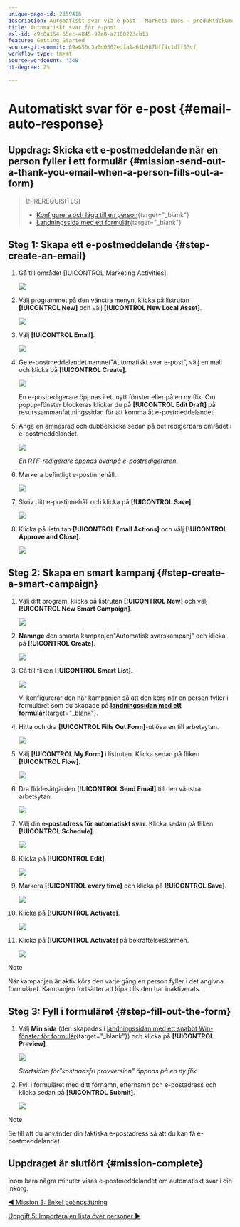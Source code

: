 ```yaml
---
unique-page-id: 2359416
description: Automatiskt svar via e-post - Marketo Docs - produktdokumentation
title: Automatiskt svar för e-post
exl-id: c9c0a154-65ec-4845-97a0-a2100223cb13
feature: Getting Started
source-git-commit: 09a656c3a0d0002edfa1a61b987bff4c1dff33cf
workflow-type: tm+mt
source-wordcount: '340'
ht-degree: 2%

---
```


# Automatiskt svar för e-post {#email-auto-response}

## Uppdrag: Skicka ett e-postmeddelande när en person fyller i ett formulär {#mission-send-out-a-thank-you-email-when-a-person-fills-out-a-form}

>[!PREREQUISITES]
>
>* [Konfigurera och lägg till en person](/help/marketo/getting-started/quick-wins/get-set-up-and-add-a-person.md){target="_blank"}
>* [Landningssida med ett formulär](/help/marketo/getting-started/quick-wins/landing-page-with-a-form.md){target="_blank"}

## Steg 1: Skapa ett e-postmeddelande {#step-create-an-email}

1. Gå till området [!UICONTROL Marketing Activities].

   ![](assets/email-auto-response-1.png)

1. Välj programmet på den vänstra menyn, klicka på listrutan **[!UICONTROL New]** och välj **[!UICONTROL New Local Asset]**.

   ![](assets/email-auto-response-2.png)

1. Välj **[!UICONTROL Email]**.

   ![](assets/email-auto-response-3.png)

1. Ge e-postmeddelandet namnet&quot;Automatiskt svar e-post&quot;, välj en mall och klicka på **[!UICONTROL Create]**.

   ![](assets/email-auto-response-4.png)

   En e-postredigerare öppnas i ett nytt fönster eller på en ny flik. Om popup-fönster blockeras klickar du på **[!UICONTROL Edit Draft]** på resurssammanfattningssidan för att komma åt e-postmeddelandet.

1. Ange en ämnesrad och dubbelklicka sedan på det redigerbara området i e-postmeddelandet.

   ![](assets/email-auto-response-5.png)

   _En RTF-redigerare öppnas ovanpå e-postredigeraren._

1. Markera befintligt e-postinnehåll.

   ![](assets/email-auto-response-6.png)

1. Skriv ditt e-postinnehåll och klicka på **[!UICONTROL Save]**.

   ![](assets/email-auto-response-7.png)

1. Klicka på listrutan **[!UICONTROL Email Actions]** och välj **[!UICONTROL Approve and Close]**.

   ![](assets/email-auto-response-8.png)

## Steg 2: Skapa en smart kampanj {#step-create-a-smart-campaign}

1. Välj ditt program, klicka på listrutan **[!UICONTROL New]** och välj **[!UICONTROL New Smart Campaign]**.

   ![](assets/email-auto-response-9.png)

1. **Namnge** den smarta kampanjen&quot;Automatisk svarskampanj&quot; och klicka på **[!UICONTROL Create]**.

   ![](assets/email-auto-response-10.png)

1. Gå till fliken **[!UICONTROL Smart List]**.

   ![](assets/email-auto-response-11.png)

   Vi konfigurerar den här kampanjen så att den körs när en person fyller i formuläret som du skapade på [**landningssidan med ett formulär**](/help/marketo/getting-started/quick-wins/landing-page-with-a-form.md){target="_blank"}.

1. Hitta och dra **[!UICONTROL Fills Out Form]**-utlösaren till arbetsytan.

   ![](assets/email-auto-response-12.png)

1. Välj **[!UICONTROL My Form]** i listrutan. Klicka sedan på fliken **[!UICONTROL Flow]**.

   ![](assets/email-auto-response-13.png)

1. Dra flödesåtgärden **[!UICONTROL Send Email]** till den vänstra arbetsytan.

   ![](assets/email-auto-response-14.png)

1. Välj din **e-postadress för automatiskt svar**. Klicka sedan på fliken **[!UICONTROL Schedule]**.

   ![](assets/email-auto-response-15.png)

1. Klicka på **[!UICONTROL Edit]**.

   ![](assets/email-auto-response-16.png)

1. Markera **[!UICONTROL every time]** och klicka på **[!UICONTROL Save]**.

   ![](assets/email-auto-response-17.png)

1. Klicka på **[!UICONTROL Activate]**.

   ![](assets/email-auto-response-18.png)

1. Klicka på **[!UICONTROL Activate]** på bekräftelseskärmen.

   ![](assets/email-auto-response-19.png)

>[!NOTE]
>
>När kampanjen är aktiv körs den varje gång en person fyller i det angivna formuläret. Kampanjen fortsätter att löpa tills den har inaktiverats.

## Steg 3: Fyll i formuläret {#step-fill-out-the-form}

1. Välj **Min sida** (den skapades i [landningssidan med ett snabbt Win-fönster för formulär](/help/marketo/getting-started/quick-wins/landing-page-with-a-form.md){target="_blank"}) och klicka på **[!UICONTROL Preview]**.

   ![](assets/email-auto-response-20.png)

   _Startsidan för&quot;kostnadsfri provversion&quot; öppnas på en ny flik._

1. Fyll i formuläret med ditt förnamn, efternamn och e-postadress och klicka sedan på **[!UICONTROL Submit]**.

   ![](assets/email-auto-response-21.png)

>[!NOTE]
>
>Se till att du använder din faktiska e-postadress så att du kan få e-postmeddelandet.

## Uppdraget är slutfört {#mission-complete}

Inom bara några minuter visas e-postmeddelandet om automatiskt svar i din inkorg.

[◄ Mission 3: Enkel poängsättning](/help/marketo/getting-started/quick-wins/simple-scoring.md)

[Uppgift 5: Importera en lista över personer ►](/help/marketo/getting-started/quick-wins/import-a-list-of-people.md)
